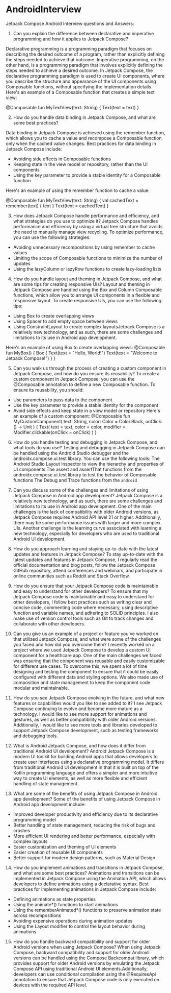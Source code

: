 # AndroidInterview

Jetpack Compose Android Interview questions and Answers: 

1. Can you explain the difference between declarative and imperative programming and how it applies to Jetpack Compose?

Declarative programming is a programming paradigm that focuses on describing the desired outcome of a program, rather than explicitly defining the steps needed to achieve that outcome. 
Imperative programming, on the other hand, is a programming paradigm that involves explicitly defining the steps needed to achieve a desired outcome. In Jetpack Compose, the declarative 
programming paradigm is used to create UI components, where you describe the structure and appearance of the UI components using Composable functions, without specifying the implementation details.
Here's an example of a Composable function that creates a simple text view:

@Composable
fun MyTextView(text: String) {
    Text(text = text)
}


2. How do you handle data binding in Jetpack Compose, and what are some best practices?

Data binding in Jetpack Compose is achieved using the remember function, which allows you to cache a value and recompose a Composable function 
only when the cached value changes. Best practices for data binding in Jetpack Compose include:
- Avoiding side effects in Composable functions
- Keeping state in the view model or repository, rather than the UI components
- Using the key parameter to provide a stable identity for a Composable function

Here's an example of using the remember function to cache a value:

@Composable
fun MyTextView(text: String) {
    val cachedText = remember(text) { text }
    Text(text = cachedText)
}

3. How does Jetpack Compose handle performance and efficiency, and what strategies do you use to optimize it?
Jetpack Compose handles performance and efficiency by using a virtual tree structure that avoids the need to manually manage view recycling. To optimize performance, you can use the following strategies:
- Avoiding unnecessary recompositions by using remember to cache values
- Limiting the scope of Composable functions to minimize the number of updates
- Using the lazyColumn or lazyRow functions to create lazy-loading lists


4. How do you handle layout and theming in Jetpack Compose, and what are some tips for creating responsive UIs?
Layout and theming in Jetpack Compose are handled using the Box and Column Composable functions, which allow you to arrange UI components in a flexible and responsive layout. 
To create responsive UIs, you can use the following tips:
- Using Box to create overlapping views
- Using Spacer to add empty space between views
- Using ConstraintLayout to create complex layoutsJetpack Compose is a relatively new technology, and as such, there are some challenges and limitations to its use in Android app development. 

Here's an example of using Box to create overlapping views:
@Composable
fun MyBox() {
    Box {
        Text(text = "Hello, World!")
        Text(text = "Welcome to Jetpack Compose!")
    }
}

5. Can you walk us through the process of creating a custom component in Jetpack Compose, and how do you ensure its reusability?
To create a custom component in Jetpack Compose, you can use the @Composable annotation to define a new Composable function. To ensure its reusability, you should:
- Use parameters to pass data to the component
- Use the key parameter to provide a stable identity for the component
- Avoid side effects and keep state in a view model or repository
Here's an example of a custom component:
@Composable
fun MyCustomComponent(
    text: String,
    color: Color = Color.Black,
    onClick: () -> Unit
) {
    Text(
        text = text,
        color = color,
        modifier = Modifier.clickable(onClick = onClick)
    )
}


6. How do you handle testing and debugging in Jetpack Compose, and what tools do you use?
Testing and debugging in Jetpack Compose can be handled using the Android Studio debugger and the androidx.compose.ui.test library. You can use the following tools:
The Android Studio Layout Inspector to view the hierarchy and properties of UI components
The assert and assertThat functions from the androidx.compose.ui.test library to test the behavior of Composable functions
The Debug and Trace functions from the `android` 


7. Can you discuss some of the challenges and limitations of using Jetpack Compose in Android app development?
Jetpack Compose is a relatively new technology, and as such, there are some challenges and limitations to its use in Android app development. 
One of the main challenges is the lack of compatibility with older Android versions, as Jetpack Compose requires Android API level 21 or higher. 
Additionally, there may be some performance issues with larger and more complex UIs. Another challenge is the learning curve associated with learning a new technology, 
especially for developers who are used to traditional Android UI development.


8. How do you approach learning and staying up-to-date with the latest updates and features in Jetpack Compose?
To stay up-to-date with the latest updates and features in Jetpack Compose, I regularly read the official documentation and blog posts, follow the Jetpack Compose GitHub repository, 
attend conferences and webinars, and participate in online communities such as Reddit and Stack Overflow.


9. How do you ensure that your Jetpack Compose code is maintainable and easy to understand for other developers?
To ensure that my Jetpack Compose code is maintainable and easy to understand for other developers, I follow best practices such as writing clear and concise code, commenting code where necessary,
using descriptive function and variable names, and adhering to SOLID principles. I also make use of version control tools such as Git to track changes and collaborate with other developers.


10. Can you give us an example of a project or feature you've worked on that utilized Jetpack Compose, and what were some of the challenges you faced and how did you overcome them?
I recently worked on a project where we used Jetpack Compose to develop a custom UI component for a healthcare app. One of the main challenges we faced was ensuring that the component was reusable 
and easily customizable for different use cases. To overcome this, we spent a lot of time designing and testing the component to ensure that it could be easily configured with different data and styling options.
We also made use of composition and state management to keep the component code modular and maintainable.


11. How do you see Jetpack Compose evolving in the future, and what new features or capabilities would you like to see added to it?
I see Jetpack Compose continuing to evolve and become more mature as a technology. I would like to see more support for animations and gestures, as well as better compatibility with older Android
versions. Additionally, I would like to see more tools and libraries developed to support Jetpack Compose development, such as testing frameworks and debugging tools.

12. What is Android Jetpack Compose, and how does it differ from traditional Android UI development?
Android Jetpack Compose is a modern UI toolkit for building Android apps that allows developers to create user interfaces using a declarative programming model. It differs from traditional Android 
UI development in that it is built on top of the Kotlin programming language and offers a simpler and more intuitive way to create UI elements, as well as more flexible and efficient handling of state management.


13. What are some of the benefits of using Jetpack Compose in Android app development?
Some of the benefits of using Jetpack Compose in Android app development include:

- Improved developer productivity and efficiency due to its declarative programming model
- Better handling of state management, reducing the risk of bugs and crashes
- More efficient UI rendering and better performance, especially with complex layouts
- Easier customization and theming of UI elements
- Easier creation of reusable UI components
- Better support for modern design patterns, such as Material Design

14. How do you implement animations and transitions in Jetpack Compose, and what are some best practices?
Animations and transitions can be implemented in Jetpack Compose using the Animation API, which allows developers to define animations using a declarative syntax. 
Best practices for implementing animations in Jetpack Compose include:
- Defining animations as state properties
- Using the animate*() functions to start animations
- Using the rememberAnimated*() functions to preserve animation state across recompositions
- Avoiding expensive operations during animation updates
- Using the Layout modifier to control the layout behavior during animations

15. How do you handle backward compatibility and support for older Android versions when using Jetpack Compose?
When using Jetpack Compose, backward compatibility and support for older Android versions can be handled using the Compose Backcompat library, which provides support for older Android 
versions by emulating the Jetpack Compose API using traditional Android UI elements.Additionally, developers can use conditional compilation using the @RequiresApi annotation to ensure
that Jetpack Compose code is only executed on devices with the required API level.
